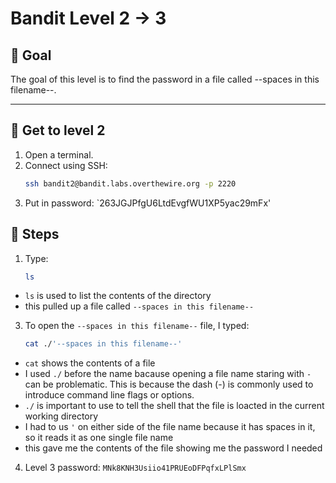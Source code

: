 # Bandit Level 2 → 3
## 🔹 Goal
The goal of this level is to find the password in a file called --spaces in this filename--.

---

## 🔹 Get to level 2
1. Open a terminal.  
2. Connect using SSH:  
   ```bash
   ssh bandit2@bandit.labs.overthewire.org -p 2220
3. Put in password:
   `263JGJPfgU6LtdEvgfWU1XP5yac29mFx'

## 🔹 Steps
1. Type:
   ```bash
   ls
  * `ls` is used to list the contents of the directory
  * this pulled up a file called `--spaces in this filename--`
3. To open the `--spaces in this filename--` file, I typed:
    ```bash
    cat ./'--spaces in this filename--'
  * `cat` shows the contents of a file
  * I used `./` before the name bacause opening a file name staring with `-` can be problematic. This is because the dash (-) is commonly used to introduce command line flags or options.
  * `./` is important to use to tell the shell that the file is loacted in the current working directory
  * I had to us `'` on either side of the file name because it has spaces in it, so it reads it as one single file name
  * this gave me the contents of the file showing me the password I needed
4. Level 3 password:
`MNk8KNH3Usiio41PRUEoDFPqfxLPlSmx`
